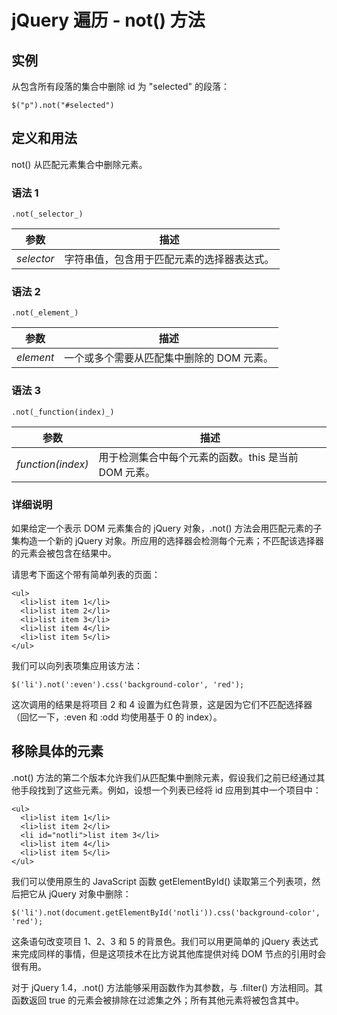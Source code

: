 # jQuery 遍历 - not() 方法



## 实例

从包含所有段落的集合中删除 id 为 "selected" 的段落：

```
$("p").not("#selected")

```

## 定义和用法

not() 从匹配元素集合中删除元素。

### 语法 1

```
.not(_selector_)
```

| 参数 | 描述 |
| --- | --- |
| _selector_ | 字符串值，包含用于匹配元素的选择器表达式。 |

### 语法 2

```
.not(_element_)
```

| 参数 | 描述 |
| --- | --- |
| _element_ | 一个或多个需要从匹配集中删除的 DOM 元素。 |

### 语法 3

```
.not(_function(index)_)
```

| 参数 | 描述 |
| --- | --- |
| _function(index)_ | 用于检测集合中每个元素的函数。this 是当前 DOM 元素。 |

### 详细说明

如果给定一个表示 DOM 元素集合的 jQuery 对象，.not() 方法会用匹配元素的子集构造一个新的 jQuery 对象。所应用的选择器会检测每个元素；不匹配该选择器的元素会被包含在结果中。

请思考下面这个带有简单列表的页面：

```
<ul>
  <li>list item 1</li>
  <li>list item 2</li>
  <li>list item 3</li>
  <li>list item 4</li>
  <li>list item 5</li>
</ul>

```

我们可以向列表项集应用该方法：

```
$('li').not(':even').css('background-color', 'red');
```

这次调用的结果是将项目 2 和 4 设置为红色背景，这是因为它们不匹配选择器（回忆一下，:even 和 :odd 均使用基于 0 的 index）。

## 移除具体的元素

.not() 方法的第二个版本允许我们从匹配集中删除元素，假设我们之前已经通过其他手段找到了这些元素。例如，设想一个列表已经将 id 应用到其中一个项目中：

```
<ul>
  <li>list item 1</li>
  <li>list item 2</li>
  <li id="notli">list item 3</li>
  <li>list item 4</li>
  <li>list item 5</li>
</ul>

```

我们可以使用原生的 JavaScript 函数 getElementById() 读取第三个列表项，然后把它从 jQuery 对象中删除：

```
$('li').not(document.getElementById('notli')).css('background-color', 'red');

```

这条语句改变项目 1、2、3 和 5 的背景色。我们可以用更简单的 jQuery 表达式来完成同样的事情，但是这项技术在比方说其他库提供对纯 DOM 节点的引用时会很有用。

对于 jQuery 1.4，.not() 方法能够采用函数作为其参数，与 .filter() 方法相同。其函数返回 true 的元素会被排除在过滤集之外；所有其他元素将被包含其中。



